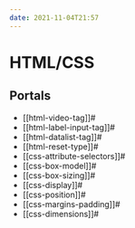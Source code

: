```yaml
---
date: 2021-11-04T21:57
---
```


HTML/CSS
========

Portals
-------

-   [[html-video-tag]]#
-   [[html-label-input-tag]]#
-   [[html-datalist-tag]]#
-   [[html-reset-type]]#
-   [[css-attribute-selectors]]#
-   [[css-box-model]]#
-   [[css-box-sizing]]#
-   [[css-display]]#
-   [[css-position]]#
-   [[css-margins-padding]]#
-   [[css-dimensions]]#

